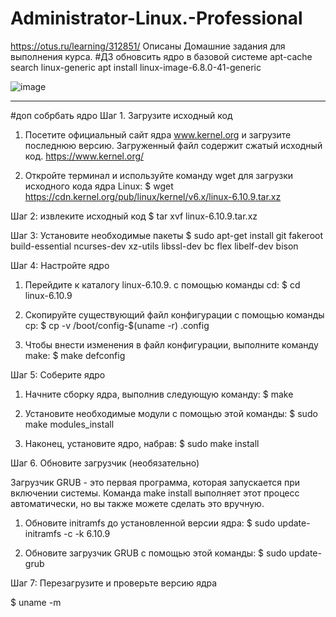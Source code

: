 # Administrator-Linux.-Professional
https://otus.ru/learning/312851/
Описаны Домашние задания для выполнения курса.
#ДЗ обновсить ядро в базовой системе
apt-cache search linux-generic
apt install linux-image-6.8.0-41-generic


![image](https://github.com/user-attachments/assets/f768041e-76ea-44fa-9c70-b0906cb3fa2a)

--------------------------------------------------------
#доп собрбать ядро
Шаг 1. Загрузите исходный код 

  1. Посетите официальный сайт ядра www.kernel.org и загрузите последнюю версию. Загруженный файл содержит сжатый исходный код.
  https://www.kernel.org/

  2. Откройте терминал и используйте команду wget для загрузки исходного кода ядра Linux:
  $ wget https://cdn.kernel.org/pub/linux/kernel/v6.x/linux-6.10.9.tar.xz

Шаг 2: извлеките исходный код
  $ tar xvf linux-6.10.9.tar.xz

Шаг 3: Установите необходимые пакеты
  $ sudo apt-get install git fakeroot build-essential ncurses-dev xz-utils libssl-dev bc flex libelf-dev bison

Шаг 4: Настройте ядро

  1. Перейдите к каталогу linux-6.10.9. с помощью команды cd:
  $ cd linux-6.10.9

  2. Скопируйте существующий файл конфигурации с помощью команды cp:
  $ cp -v /boot/config-$(uname -r) .config

  3. Чтобы внести изменения в файл конфигурации, выполните команду make:
  $ make defconfig

Шаг 5: Соберите ядро

  1. Начните сборку ядра, выполнив следующую команду:
  $ make

  2. Установите необходимые модули с помощью этой команды:
  $ sudo make modules_install

  3. Наконец, установите ядро, набрав:
  $ sudo make install

Шаг 6. Обновите загрузчик (необязательно)

  Загрузчик GRUB - это первая программа, которая запускается при включении системы.
  Команда make install выполняет этот процесс автоматически, но вы также можете сделать это вручную.

  1. Обновите initramfs до установленной версии ядра:
  $ sudo update-initramfs -c -k 6.10.9

  2. Обновите загрузчик GRUB с помощью этой команды:
  $ sudo update-grub

Шаг 7: Перезагрузите и проверьте версию ядра

  $ uname -m
